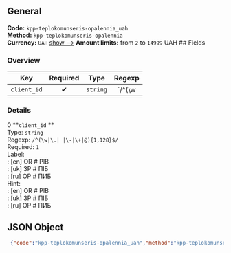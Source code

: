 ## General 
**Code:** `kpp-teplokomunseris-opalennia_uah`  
**Method:** `kpp-teplokomunseris-opalennia`  
**Currency:** `UAH` [show -->]() 
**Amount limits:** from `2`  to `14999`  UAH ## Fields 
### Overview 
|Key|Required|Type|Regexp| 
|:---:|:---:|:---:|:---:| 
|`client_id` |✔ |`string` |`/^(\w|\.| |\-|\+|@){1,128}$/` | 
 
### Details 
0 **`client_id` **  
Type: `string`  
Regexp: `/^(\w|\.| |\-|\+|@){1,128}$/`  
Required: `1`  
Label:  
: [en] OR # PIB  
: [uk] ЗР # ПІБ  
: [ru] ОР # ПИБ  
Hint:  
: [en] OR # PIB  
: [uk] ЗР # ПІБ  
: [ru] ОР # ПИБ  
## JSON Object 
```json
 {"code":"kpp-teplokomunseris-opalennia_uah","method":"kpp-teplokomunseris-opalennia","currency":"UAH","fields":[{"key":"client_id","type":"string","label":{"en":"OR # PIB","uk":"\u0417\u0420 # \u041f\u0406\u0411","ru":"\u041e\u0420 # \u041f\u0418\u0411"},"regexp":"\/^(\\w|\\.| |\\-|\\+|@){1,128}$\/","required":true,"position":1,"hint":{"en":"OR # PIB","uk":"\u0417\u0420 # \u041f\u0406\u0411","ru":"\u041e\u0420 # \u041f\u0418\u0411"},"example":"1234567#\u041f\u0435\u0442\u0440\u043e\u0432 \u0410.\u0410."}],"amount_min":2,"amount_max":14999}```  
